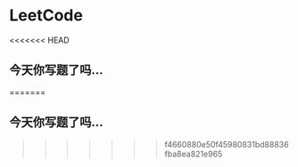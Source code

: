 # LeetCode
<<<<<<< HEAD
## 今天你写题了吗...
=======
## 今天你写题了吗...
>>>>>>> f4660880e50f45980831bd88836fba8ea821e965

